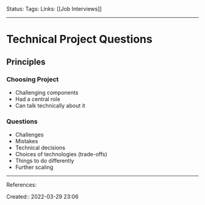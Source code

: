 Status: 
Tags: 
Links: [[Job Interviews]]
___

# Technical Project Questions
## Principles
### Choosing Project
- Challenging components
- Had a central role
- Can talk technically about it
### Questions
- Challenges
- Mistakes
- Technical decisions
- Choices of technologies (trade-offs)
- Things to do differently
- Further scaling
___
References:

Created:: 2022-03-29 23:06
